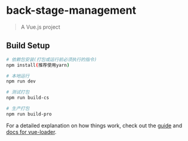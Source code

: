 # back-stage-management

> A Vue.js project

## Build Setup

``` bash
# 依赖包安装(打包或运行前必须执行的指令)
npm install(推荐使用yarn)

# 本地运行
npm run dev

# 测试打包
npm run build-cs

# 生产打包
npm run build-pro

```

For a detailed explanation on how things work, check out the [guide](http://vuejs-templates.github.io/webpack/) and [docs for vue-loader](http://vuejs.github.io/vue-loader).
